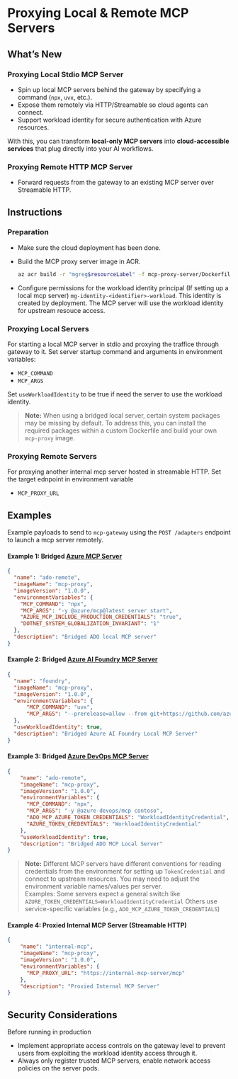# Proxying Local & Remote MCP Servers

## What’s New

### Proxying Local Stdio MCP Server
- Spin up local MCP servers behind the gateway by specifying a command (`npx`, `uvx`, etc.).  
- Expose them remotely via HTTP/Streamable so cloud agents can connect.  
- Support workload identity for secure authentication with Azure resources.  

With this, you can transform **local-only MCP servers** into **cloud-accessible services** that plug directly into your AI workflows.

### Proxying Remote HTTP MCP Server
- Forward requests from the gateway to an existing MCP server over Streamable HTTP.    


## Instructions

### Preparation

- Make sure the cloud deployment has been done.
- Build the MCP proxy server image in ACR.
  ```sh
  az acr build -r "mgreg$resourceLabel" -f mcp-proxy-server/Dockerfile mcp-proxy-server -t "mgreg$resourceLabel.azurecr.io/mcp-proxy:1.0.0"
  ```

- Configure permissions for the workload identity principal (If setting up a local mcp server)
`mg-identity-<identifier>-workload`. 
This identity is created by deployment. The MCP server will use the workload identity for upstream resouce access.

### Proxying Local Servers
For starting a local MCP server in stdio and proxying the traffice through gateway to it.
Set server startup command and arguments in environment variables:
  - `MCP_COMMAND`
  - `MCP_ARGS`

Set `useWorkloadIdentity` to be true if need the server to use the workload identity.

  > **Note:** When using a bridged local server, certain system packages may be missing by default. To address this, you can install the required packages within a custom Dockerfile and build your own `mcp-proxy` image.

### Proxying Remote Servers
For proxying another internal mcp server hosted in streamable HTTP. Set the target ednpoint in environment variable
  - `MCP_PROXY_URL`


## Examples

Example payloads to send to `mcp-gateway` using the `POST /adapters` endpoint to launch a mcp server remotely. 

#### Example 1: Bridged [Azure MCP Server](https://github.com/microsoft/mcp/tree/main/servers/Azure.Mcp.Server)
```json
{
  "name": "ado-remote",
  "imageName": "mcp-proxy",
  "imageVersion": "1.0.0",
  "environmentVariables": {
    "MCP_COMMAND": "npx",
    "MCP_ARGS": "-y @azure/mcp@latest server start",
    "AZURE_MCP_INCLUDE_PRODUCTION_CREDENTIALS": "true",
    "DOTNET_SYSTEM_GLOBALIZATION_INVARIANT": "1"
  },
  "description": "Bridged ADO local MCP server"
}
```

#### Example 2: Bridged [Azure AI Foundry MCP Server](https://github.com/azure-ai-foundry/mcp-foundry)
```json
{
  "name": "foundry",
  "imageName": "mcp-proxy",
  "imageVersion": "1.0.0",
  "environmentVariables": {
      "MCP_COMMAND": "uvx",
      "MCP_ARGS": "--prerelease=allow --from git+https://github.com/azure-ai-foundry/mcp-foundry.git run-azure-ai-foundry-mcp"
  },
  "useWorkloadIdentity": true,
  "description": "Bridged Azure AI Foundry Local MCP Server"
}
```

#### Example 3: Bridged [Azure DevOps MCP Server](https://github.com/microsoft/azure-devops-mcp)
```json
{
    "name": "ado-remote",
    "imageName": "mcp-proxy",
    "imageVersion": "1.0.0",
    "environmentVariables": {
      "MCP_COMMAND": "npx",
      "MCP_ARGS": "-y @azure-devops/mcp contoso",
      "ADO_MCP_AZURE_TOKEN_CREDENTIALS": "WorkloadIdentityCredential",
      "AZURE_TOKEN_CREDENTIALS": "WorkloadIdentityCredential"
    },
    "useWorkloadIdentity": true,
    "description": "Bridged ADO MCP Local Server"
}
```

> **Note:** Different MCP servers have different conventions for reading credentials from the environment for setting up `TokenCredential` and connect to upstream resources. You may need to adjust the environment variable names/values per server.<br>
Examples:
Some servers expect a general switch like `AZURE_TOKEN_CREDENTIALS=WorkloadIdentityCredential`
Others use service-specific variables (e.g., `ADO_MCP_AZURE_TOKEN_CREDENTIALS`)

#### Example 4: Proxied Internal MCP Server (Streamable HTTP)
```json
{
    "name": "internal-mcp",
    "imageName": "mcp-proxy",
    "imageVersion": "1.0.0",
    "environmentVariables": {
      "MCP_PROXY_URL": "https://internal-mcp-server/mcp"
    },
    "description": "Proxied Internal MCP Server"
}
```

## Security Considerations

Before running in production
- Implement appropriate access controls on the gateway level to prevent users from exploiting the workload identity access through it.
- Always only register trusted MCP servers, enable network access policies on the server pods.
